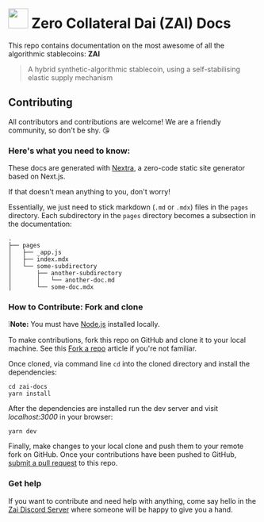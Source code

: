 # <img src="https://zai.finance/logo/Zai-Logo-Black.png" width="40" /> Zero Collateral Dai (ZAI) Docs

This repo contains documentation on the most awesome of all the algorithmic
stablecoins: **ZAI**

> A hybrid synthetic-algorithmic stablecoin, using a self-stabilising elastic supply mechanism

## Contributing

All contributors and contributions are welcome! We are a friendly community, so
don't be shy. 😘

### Here's what you need to know:

These docs are generated with [Nextra](https://nextra.vercel.app/), a zero-code
static site generator based on Next.js.

If that doesn't mean anything to you, don't worry!

Essentially, we just need to stick
markdown (`.md` or `.mdx`) files in the `pages` directory. Each subdirectory in the `pages`
directory becomes a subsection in the documentation:

```
.
├── pages
│   ├── _app.js
│   ├── index.mdx
│   └── some-subdirectory
│       ├── another-subdirectory
│       │   └── another-doc.md
│       └── some-doc.mdx
```

### How to Contribute: Fork and clone

❕**Note:** You must have [Node.js](https://nodejs.org/en/) installed locally.

To make contributions, fork this repo on GitHub and clone it to your local
machine. See this
[Fork a
repo](https://docs.github.com/en/free-pro-team@latest/github/getting-started-with-github/fork-a-repo)
article if you're not familiar.

Once cloned, via command line `cd` into the cloned directory and install the dependencies:

```
cd zai-docs
yarn install
```

After the dependencies are installed run the dev server and visit _localhost:3000_
in your browser:

```
yarn dev
```

Finally, make changes to your local clone and push them to your remote fork on
GitHub. Once your contributions have been pushed to GitHub, [submit a pull request](https://docs.github.com/en/free-pro-team@latest/github/collaborating-with-issues-and-pull-requests/creating-a-pull-request)
to this repo.

### Get help

If you want to contribute and need help with anything, come say hello in the [Zai Discord
Server](https://discord.gg/39gJDPdeke) where someone will be happy to give you a
hand.
